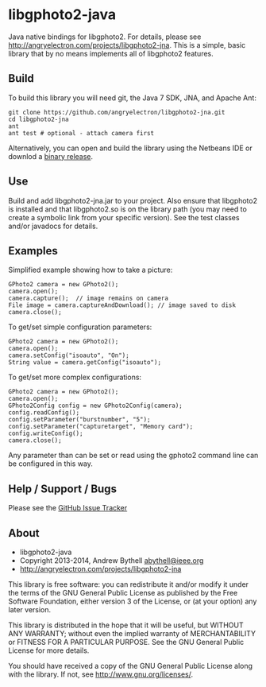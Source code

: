 libgphoto2-java
===
Java native bindings for libgphoto2.  For details, please see 
http://angryelectron.com/projects/libgphoto2-jna.  This is a simple, basic
library that by no means implements all of libgphoto2 features. 

Build
---
To build this library you will need git, the Java 7 SDK, JNA, and Apache Ant:

	git clone https://github.com/angryelectron/libgphoto2-jna.git
	cd libgphoto2-jna
	ant
	ant test # optional - attach camera first 

Alternatively, you can open and build the library using the Netbeans IDE or
downlod a [binary
release](https://github.com/angryelectron/libgphoto2-jna/releases).

Use
---
Build and add libgphoto2-jna.jar to your project.  Also ensure that libgphoto2 
is installed and that libgphoto2.so is on the library path (you may need to 
create a symbolic link from your specific version).   See the test classes
and/or javadocs for details.

Examples
---
Simplified example showing how to take a picture:

    GPhoto2 camera = new GPhoto2();
    camera.open();    
    camera.capture();  // image remains on camera
    File image = camera.captureAndDownload(); // image saved to disk
    camera.close();
   
To get/set simple configuration parameters:

    GPhoto2 camera = new GPhoto2();
    camera.open();
    camera.setConfig("isoauto", "On");
    String value = camera.getConfig("isoauto");

To get/set more complex configurations:

    GPhoto2 camera = new GPhoto2();
    camera.open();
    GPhoto2Config config = new GPhoto2Config(camera);
    config.readConfig();
    config.setParameter("burstnumber", "5");
    config.setParameter("capturetarget", "Memory card");
    config.writeConfig();
    camera.close();

Any parameter than can be set or read using the gphoto2 command line can be configured
in this way.

Help / Support / Bugs
---
Please see the [GitHub Issue Tracker](https://github.com/angryelectron/libgphoto2-jna/issues)

About
---
* libgphoto2-java
* Copyright 2013-2014, Andrew Bythell <abythell@ieee.org>
* <http://angryelectron.com/projects/libgphoto2-jna>

This library is free software: you can redistribute it and/or modify it under
the terms of the GNU General Public License as published by the Free Software
Foundation, either version 3 of the License, or (at your option) any later
version.

This library is distributed in the hope that it will be useful, but WITHOUT ANY
WARRANTY; without even the implied warranty of MERCHANTABILITY or FITNESS FOR A
PARTICULAR PURPOSE. See the GNU General Public License for more details.

You should have received a copy of the GNU General Public License along with
the library. If not, see <http://www.gnu.org/licenses/>.
